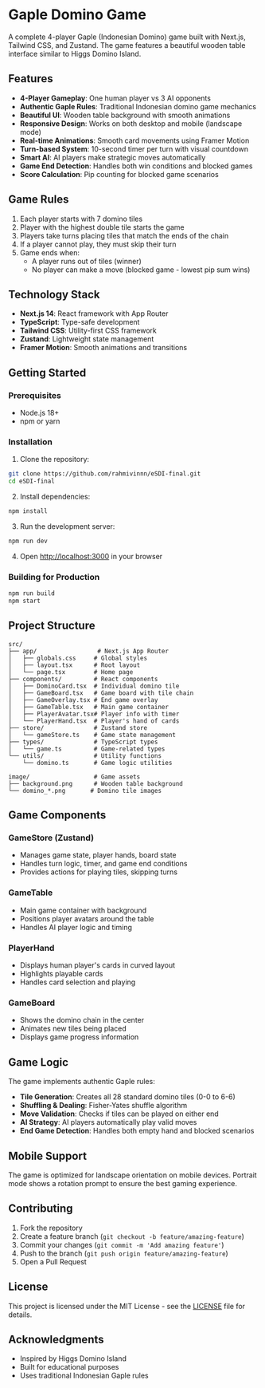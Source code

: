 # Gaple Domino Game

A complete 4-player Gaple (Indonesian Domino) game built with Next.js, Tailwind CSS, and Zustand. The game features a beautiful wooden table interface similar to Higgs Domino Island.

## Features

- **4-Player Gameplay**: One human player vs 3 AI opponents
- **Authentic Gaple Rules**: Traditional Indonesian domino game mechanics
- **Beautiful UI**: Wooden table background with smooth animations
- **Responsive Design**: Works on both desktop and mobile (landscape mode)
- **Real-time Animations**: Smooth card movements using Framer Motion
- **Turn-based System**: 10-second timer per turn with visual countdown
- **Smart AI**: AI players make strategic moves automatically
- **Game End Detection**: Handles both win conditions and blocked games
- **Score Calculation**: Pip counting for blocked game scenarios

## Game Rules

1. Each player starts with 7 domino tiles
2. Player with the highest double tile starts the game
3. Players take turns placing tiles that match the ends of the chain
4. If a player cannot play, they must skip their turn
5. Game ends when:
   - A player runs out of tiles (winner)
   - No player can make a move (blocked game - lowest pip sum wins)

## Technology Stack

- **Next.js 14**: React framework with App Router
- **TypeScript**: Type-safe development
- **Tailwind CSS**: Utility-first CSS framework
- **Zustand**: Lightweight state management
- **Framer Motion**: Smooth animations and transitions

## Getting Started

### Prerequisites

- Node.js 18+ 
- npm or yarn

### Installation

1. Clone the repository:
```bash
git clone https://github.com/rahmivinnn/eSDI-final.git
cd eSDI-final
```

2. Install dependencies:
```bash
npm install
```

3. Run the development server:
```bash
npm run dev
```

4. Open [http://localhost:3000](http://localhost:3000) in your browser

### Building for Production

```bash
npm run build
npm start
```

## Project Structure

```
src/
├── app/                 # Next.js App Router
│   ├── globals.css     # Global styles
│   ├── layout.tsx      # Root layout
│   └── page.tsx        # Home page
├── components/         # React components
│   ├── DominoCard.tsx  # Individual domino tile
│   ├── GameBoard.tsx   # Game board with tile chain
│   ├── GameOverlay.tsx # End game overlay
│   ├── GameTable.tsx   # Main game container
│   ├── PlayerAvatar.tsx# Player info with timer
│   └── PlayerHand.tsx  # Player's hand of cards
├── store/              # Zustand store
│   └── gameStore.ts    # Game state management
├── types/              # TypeScript types
│   └── game.ts         # Game-related types
└── utils/              # Utility functions
    └── domino.ts       # Game logic utilities

image/                  # Game assets
├── background.png      # Wooden table background
└── domino_*.png       # Domino tile images
```

## Game Components

### GameStore (Zustand)
- Manages game state, player hands, board state
- Handles turn logic, timer, and game end conditions
- Provides actions for playing tiles, skipping turns

### GameTable
- Main game container with background
- Positions player avatars around the table
- Handles AI player logic and timing

### PlayerHand
- Displays human player's cards in curved layout
- Highlights playable cards
- Handles card selection and playing

### GameBoard
- Shows the domino chain in the center
- Animates new tiles being placed
- Displays game progress information

## Game Logic

The game implements authentic Gaple rules:
- **Tile Generation**: Creates all 28 standard domino tiles (0-0 to 6-6)
- **Shuffling & Dealing**: Fisher-Yates shuffle algorithm
- **Move Validation**: Checks if tiles can be played on either end
- **AI Strategy**: AI players automatically play valid moves
- **End Game Detection**: Handles both empty hand and blocked scenarios

## Mobile Support

The game is optimized for landscape orientation on mobile devices. Portrait mode shows a rotation prompt to ensure the best gaming experience.

## Contributing

1. Fork the repository
2. Create a feature branch (`git checkout -b feature/amazing-feature`)
3. Commit your changes (`git commit -m 'Add amazing feature'`)
4. Push to the branch (`git push origin feature/amazing-feature`)
5. Open a Pull Request

## License

This project is licensed under the MIT License - see the [LICENSE](LICENSE) file for details.

## Acknowledgments

- Inspired by Higgs Domino Island
- Built for educational purposes
- Uses traditional Indonesian Gaple rules
